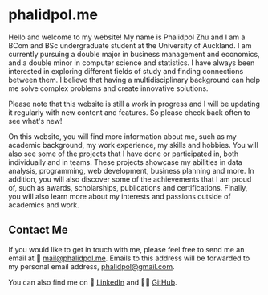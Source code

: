 # phalidpol.me

Hello and welcome to my website! My name is Phalidpol Zhu and I am a BCom and BSc undergraduate student at the University of Auckland. I am currently pursuing a double major in business management and economics, and a double minor in computer science and statistics. I have always been interested in exploring different fields of study and finding connections between them. I believe that having a multidisciplinary background can help me solve complex problems and create innovative solutions.

Please note that this website is still a work in progress and I will be updating it regularly with new content and features. So please check back often to see what's new!

On this website, you will find more information about me, such as my academic background, my work experience, my skills and hobbies. You will also see some of the projects that I have done or participated in, both individually and in teams. These projects showcase my abilities in data analysis, programming, web development, business planning and more. In addition, you will also discover some of the achievements that I am proud of, such as awards, scholarships, publications and certifications. Finally, you will also learn more about my interests and passions outside of academics and work.

## Contact Me

If you would like to get in touch with me, please feel free to send me an email at 📩 [mail@phalidpol.me](mailto:mail@phalidpol.me). Emails to this address will be forwarded to my personal email address, phalidpol@gmail.com.

You can also find me on 💼 [LinkedIn](https://www.linkedin.com/in/phalidpol/) and 👨‍💻 [GitHub](https://github.com/khaoniaomamuang).